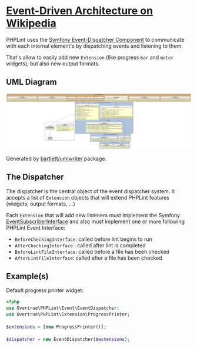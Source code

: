 # [Event-Driven Architecture on Wikipedia][eda]

PHPLint uses the [Symfony Event-Dispatcher Component][symfony/event-dispatcher] to communicate with each internal element's
by dispatching events and listening to them.

That's allow to easily add new `Extension` (like progress `bar` and `meter` widgets), but also new output formats. 

## UML Diagram

![UML Diagram](../assets/event-uml-diagram.svg)

Generated by [bartlett/umlwriter][bartlett/umlwriter] package.

## The Dispatcher

The dispatcher is the central object of the event dispatcher system. It accepts a list of `Extension` objects 
that will extend PHPLint features (widgets, output formats, ...)

Each `Extension` that will add new listeners must implement the Symfony [EventSubscriberInterface][EventSubscriberInterface] 
and also must implement one or more following PHPLint Event Interface:  

- `BeforeCheckingInterface`:  called before lint begins to run
- `AfterCheckingInterface` : called after lint is completed
- `BeforeLintFileInterface`: called before a file has been checked
- `AfterLintFileInterface`: called after a file has been checked

## Example(s)

Default progress printer widget: 

```php 
<?php
use Overtrue\PHPLint\Event\EventDispatcher;
use Overtrue\PHPLint\Extension\ProgressPrinter;

$extensions = [new ProgressPrinter()];

$dispatcher = new EventDispatcher($extensions);

```

[eda]: https://en.wikipedia.org/wiki/Event-driven_architecture
[bartlett/umlwriter]: https://github.com/llaville/umlwriter
[symfony/event-dispatcher]: https://github.com/symfony/event-dispatcher
[EventSubscriberInterface]: https://github.com/symfony/symfony/blob/5.4/src/Symfony/Component/EventDispatcher/EventSubscriberInterface.php
